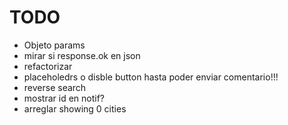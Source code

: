 # TODO

- Objeto params
- mirar si response.ok en json
- refactorizar
- placeholedrs o disble button hasta poder enviar comentario!!!
- reverse search
- mostrar id en notif?
- arreglar showing 0 cities
